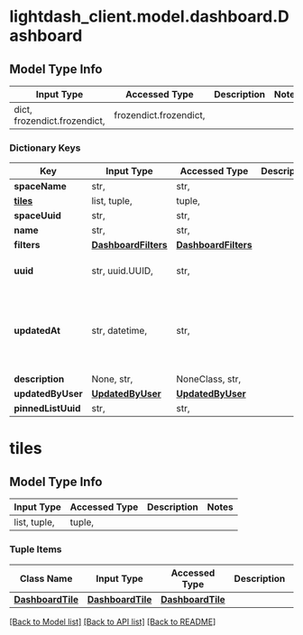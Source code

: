 # lightdash_client.model.dashboard.Dashboard

## Model Type Info
Input Type | Accessed Type | Description | Notes
------------ | ------------- | ------------- | -------------
dict, frozendict.frozendict,  | frozendict.frozendict,  |  |

### Dictionary Keys
Key | Input Type | Accessed Type | Description | Notes
------------ | ------------- | ------------- | ------------- | -------------
**spaceName** | str,  | str,  |  |
**[tiles](#tiles)** | list, tuple,  | tuple,  |  |
**spaceUuid** | str,  | str,  |  |
**name** | str,  | str,  |  |
**filters** | [**DashboardFilters**](DashboardFilters.md) | [**DashboardFilters**](DashboardFilters.md) |  |
**uuid** | str, uuid.UUID,  | str,  |  | value must be a uuid
**updatedAt** | str, datetime,  | str,  |  | value must conform to RFC-3339 date-time
**description** | None, str,  | NoneClass, str,  |  | [optional]
**updatedByUser** | [**UpdatedByUser**](UpdatedByUser.md) | [**UpdatedByUser**](UpdatedByUser.md) |  | [optional]
**pinnedListUuid** | str,  | str,  |  | [optional]

# tiles

## Model Type Info
Input Type | Accessed Type | Description | Notes
------------ | ------------- | ------------- | -------------
list, tuple,  | tuple,  |  |

### Tuple Items
Class Name | Input Type | Accessed Type | Description | Notes
------------- | ------------- | ------------- | ------------- | -------------
[**DashboardTile**](DashboardTile.md) | [**DashboardTile**](DashboardTile.md) | [**DashboardTile**](DashboardTile.md) |  |

[[Back to Model list]](../../README.md#documentation-for-models) [[Back to API list]](../../README.md#documentation-for-api-endpoints) [[Back to README]](../../README.md)
